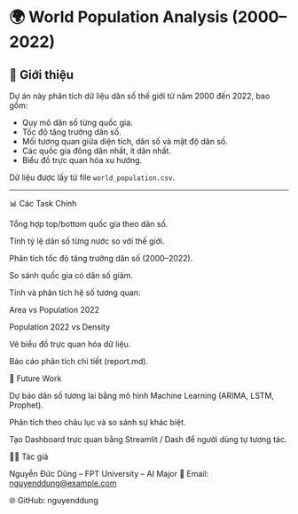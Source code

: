 # 🌍 World Population Analysis (2000–2022)

## 📖 Giới thiệu
Dự án này phân tích dữ liệu dân số thế giới từ năm 2000 đến 2022, bao gồm:
- Quy mô dân số từng quốc gia.
- Tốc độ tăng trưởng dân số.
- Mối tương quan giữa diện tích, dân số và mật độ dân số.
- Các quốc gia đông dân nhất, ít dân nhất.
- Biểu đồ trực quan hóa xu hướng.

Dữ liệu được lấy từ file `world_population.csv`.

---


📊 Các Task Chính

Tổng hợp top/bottom quốc gia theo dân số.

Tính tỷ lệ dân số từng nước so với thế giới.

Phân tích tốc độ tăng trưởng dân số (2000–2022).

So sánh quốc gia có dân số giảm.

Tính và phân tích hệ số tương quan:

Area vs Population 2022

Population 2022 vs Density

Vẽ biểu đồ trực quan hóa dữ liệu.

Báo cáo phân tích chi tiết (report.md).

🔮 Future Work

Dự báo dân số tương lai bằng mô hình Machine Learning (ARIMA, LSTM, Prophet).

Phân tích theo châu lục và so sánh sự khác biệt.

Tạo Dashboard trực quan bằng Streamlit / Dash để người dùng tự tương tác.

👨‍💻 Tác giả

Nguyễn Đức Dũng – FPT University – AI Major
📧 Email: nguyenddung@example.com

🌐 GitHub: nguyenddung
